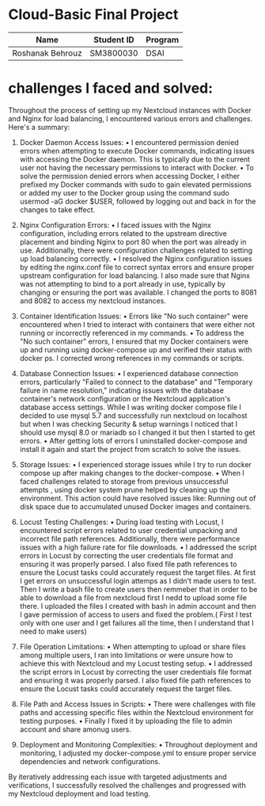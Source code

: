 # Cloud-Basic Final Project

| Name | Student ID |Program|
| ------------- | ------------- | ------- |
| Roshanak Behrouz  | SM3800030 |  DSAI  |

# challenges I faced and solved:
Throughout the process of setting up my Nextcloud instances with Docker and Nginx for load balancing, I encountered various errors and challenges. Here's a summary:
1.	Docker Daemon Access Issues:
•	I encountered permission denied errors when attempting to execute Docker commands, indicating issues with accessing the Docker daemon. This is typically due to the current user not having the necessary permissions to interact with Docker.
•	To solve the permission denied errors when accessing Docker, I either prefixed my Docker commands with sudo to gain elevated permissions or added my user to the Docker group using the command sudo usermod -aG docker $USER, followed by logging out and back in for the changes to take effect.
2.	Nginx Configuration Errors:
•	I faced issues with the Nginx configuration, including errors related to the upstream directive placement and binding Nginx to port 80 when the port was already in use. Additionally, there were configuration challenges related to setting up load balancing correctly.
•	I resolved the Nginx configuration issues by editing the nginx.conf file to correct syntax errors and ensure proper upstream configuration for load balancing. I also made sure that Nginx was not attempting to bind to a port already in use, typically by changing or ensuring the port was available. I changed the ports to 8081 and 8082 to access my nextcloud instances.
3.	Container Identification Issues:
•	Errors like "No such container" were encountered when I tried to interact with containers that were either not running or incorrectly referenced in my commands.
•	To address the "No such container" errors, I ensured that my Docker containers were up and running using docker-compose up and verified their status with docker ps. I corrected  wrong references in my commands or scripts.
4.	Database Connection Issues:
•	I experienced database connection errors, particularly "Failed to connect to the database" and "Temporary failure in name resolution," indicating issues with the database container's network configuration or the Nextcloud application's database access settings. While I was writing docker compose file I decided to use mysql 5.7 and successfully run nextcloud on localhost but when I was checking Security & setup warnings I noticed that I should use mysql 8.0 or mariadb so I changed it but then I started to get errors.
•	After getting lots of errors I uninstalled docker-compose and install it again and start the project from scratch to solve the issues.

5.	Storage Issues:
•	I experienced storage issues while I try to run docker compose up after making changes to the docker-compose.
•	When I faced challenges related to storage from previous unsuccessful attempts , using docker system prune helped by cleaning up the environment. This action could have resolved issues like: Running out of disk space due to accumulated unused Docker images and containers.
6.	Locust Testing Challenges:
•	During load testing with Locust, I encountered script errors related to user credential unpacking and incorrect file path references. Additionally, there were performance issues with a high failure rate for file downloads.
•	I addressed the script errors in Locust by correcting the user credentials file format and ensuring it was properly parsed. I also fixed file path references to ensure the Locust tasks could accurately request the target files. At first I get errors on unsuccessful login attemps as I didn’t made users to test. Then I write a bash file to create users then remmeber that in order to be able to download a file from nextcloud first I nedd to upload some file there. I uploaded the files I created with bash in admin account and then I gave permission of access to users and fixed the problem.( First I test only with one user and I get failures all the time, then I understand that I need to make users)
7.	File Operation Limitations:
•	When attempting to upload or share files among multiple users, I ran into limitations or were unsure how to achieve this with Nextcloud and my Locust testing setup.
•	I addressed the script errors in Locust by correcting the user credentials file format and ensuring it was properly parsed. I also fixed file path references to ensure the Locust tasks could accurately request the target files.
8.	File Path and Access Issues in Scripts:
•	There were challenges with file paths and accessing specific files within the Nextcloud environment for testing purposes.
•	Finally I fixed it by uploading the file to admin account and share amonug users.
9.	Deployment and Monitoring Complexities:
•	Throughout deployment and monitoring, I adjusted my docker-compose.yml to ensure proper service dependencies and network configurations.

By iteratively addressing each issue with targeted adjustments and verifications, I successfully resolved the challenges and progressed with my Nextcloud deployment and load testing.

